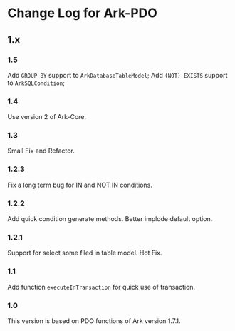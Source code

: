 # Change Log for Ark-PDO

## 1.x

### 1.5

Add `GROUP BY` support to `ArkDatabaseTableModel`;
Add `(NOT) EXISTS` support to `ArkSQLCondition`; 

### 1.4

Use version 2 of Ark-Core.

### 1.3

Small Fix and Refactor.

### 1.2.3

Fix a long term bug for IN and NOT IN conditions.

### 1.2.2

Add quick condition generate methods.
Better implode default option.

### 1.2.1

Support for select some filed in table model.
Hot Fix.

### 1.1

Add function `executeInTransaction` for quick use of transaction.

### 1.0

This version is based on PDO functions of Ark version 1.7.1.


